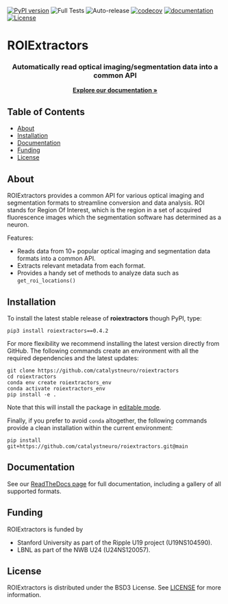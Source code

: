[![PyPI version](https://badge.fury.io/py/roiextractors.svg)](https://badge.fury.io/py/roiextractors)
![Full Tests](https://github.com/catalystneuro/roiextractors/actions/workflows/run-tests.yml/badge.svg)
![Auto-release](https://github.com/catalystneuro/roiextractors/actions/workflows/auto-publish.yml/badge.svg)
[![codecov](https://codecov.io/github/catalystneuro/roiextractors/coverage.svg?branch=master)](https://codecov.io/github/catalystneuro/roiextractors?branch=master)
[![documentation](https://readthedocs.org/projects/roiextractors/badge/?version=latest)](https://roiextractors.readthedocs.io/en/latest/)
[![License](https://img.shields.io/pypi/l/pynwb.svg)](https://github.com/catalystneuro/roiextractors/license.txt)

# ROIExtractors
<p align="center">
  <h3 align="center">Automatically read optical imaging/segmentation data into a common API</h3>
</p>
<p align="center">
   <a href="roiextractors.readthedocs.io"><strong>Explore our documentation »</strong></a>
</p>

<!-- TABLE OF CONTENTS -->

## Table of Contents

- [About](#about)
- [Installation](#installation)
- [Documentation](#documentation)
- [Funding](#funding)
- [License](#license)

## About

ROIExtractors provides a common API for various optical imaging and segmentation formats to streamline conversion and data analysis. ROI stands for Region Of Interest, which is the region in a set of acquired fluorescence images which the segmentation software has determined as a neuron.

Features:

* Reads data from 10+ popular optical imaging and segmentation data formats into a common API.
* Extracts relevant metadata from each format.
* Provides a handy set of methods to analyze data such as `get_roi_locations()`

## Installation

To install the latest stable release of **roiextractors** though PyPI, type:
```shell
pip3 install roiextractors==0.4.2
```

For more flexibility we recommend installing the latest version directly from GitHub. The following commands create an environment with all the required dependencies and the latest updates:

```shell
git clone https://github.com/catalystneuro/roiextractors
cd roiextractors
conda env create roiextractors_env
conda activate roiextractors_env
pip install -e .
```
Note that this will install the package in [editable mode](https://pip.pypa.io/en/stable/cli/pip_install/#editable-installs).

Finally, if you prefer to avoid `conda` altogether, the following commands provide a clean installation within the current environment:
```shell
pip install git+https://github.com/catalystneuro/roiextractors.git@main
```

## Documentation
See our [ReadTheDocs page](https://roiextractors.readthedocs.io/en/latest/) for full documentation, including a gallery of all supported formats.

## Funding
ROIExtractors is funded by
* Stanford University as part of the Ripple U19 project (U19NS104590).
* LBNL as part of the NWB U24 (U24NS120057).

## License
ROIExtractors is distributed under the BSD3 License. See [LICENSE](https://github.com/catalystneuro/roiextractors/blob/main/LICENSE.txt) for more information.
